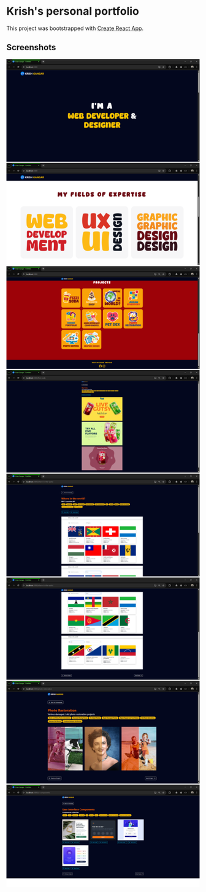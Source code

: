 # Krish's personal portfolio

This project was bootstrapped with [Create React App](https://github.com/facebook/create-react-app).

## Screenshots

<img src="/Screenshots/1.png" alt="demo1"/>
<img src="/Screenshots/2.png" alt="demo2"/>
<img src="/Screenshots/3.png" alt="demo3"/>
<img src="/Screenshots/4.png" alt="demo4"/>
<img src="/Screenshots/5.png" alt="demo5"/>
<img src="/Screenshots/6.png" alt="demo6"/>
<img src="/Screenshots/7.png" alt="demo7"/>
<img src="/Screenshots/8.png" alt="demo8"/>

